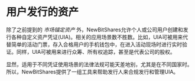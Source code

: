 # 用户发行的资产

除了之前提到的 *市场锚定资产* 外，NewBitShares允许个人或公司用户创建和发行各种自定义资产凭证(UIA)。相关的应用场景数不胜数。比如，UIA可被用来代替简单的活动门票，存入合格用户的手机钱包中，在进入活动现场时进行实时验证。同样，UIA可被用来进行众筹、所有权追踪，甚至是代表公司的股权。

显然，适用于不同凭证使用场景的法律法规可能天差地别，尤其是在不同国家时。所以，NewBitShares提供了一组工具来帮助发行人来合规发行和管理UIA。